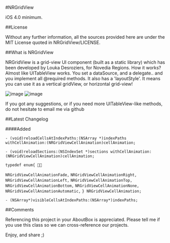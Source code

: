 #NRGridView

iOS 4.0 minimum.

##License

Without any further information, all the sources provided here are under the MIT License quoted in NRGridView/LICENSE.

##What is NRGridView

NRGridView is a grid-view UI component (built as a static library) which has been developed by Louka Desroziers, for Novedia Regions.
How it works? Almost like UITableView works. You set a dataSource, and a delegate.. and you implement all @required methods.
It also has a 'layoutStyle'. It means you can use it as a vertical gridView, or horizontal grid-view!

![image](https://github.com/ldesroziers/NRGridView/blob/master/NRGridViewSampleApp/Screenshots/Vertical-Landscape.png?raw=true)
![image](https://github.com/ldesroziers/NRGridView/blob/master/NRGridViewSampleApp/Screenshots/Horizontal-Landscape.png?raw=true)

If you got any suggestions, or if you need more UITableView-like methods, do not hesitate to email me via github

##Latest Changelog

####Added

`- (void)reloadCellsAtIndexPaths:(NSArray *)indexPaths withCellAnimation:(NRGridViewCellAnimation)cellAnimation;`

`- (void)reloadSections:(NSIndexSet *)sections withCellAnimation:(NRGridViewCellAnimation)cellAnimation;`

`typedef enum{
`

`NRGridViewCellAnimationFade,`
`NRGridViewCellAnimationRight,`
`NRGridViewCellAnimationLeft,`
`NRGridViewCellAnimationTop,`
`NRGridViewCellAnimationBottom,`
`NRGridViewCellAnimationNone,`
`NRGridViewCellAnimationAutomatic,`
`} NRGridViewCellAnimation;`

`- (NSArray*)visibleCellsAtIndexPaths:(NSArray*)indexPaths;`

##Comments

Referencing this project in your AboutBox is appreciated.
Please tell me if you use this class so we can cross-reference our projects.

Enjoy, and share ;)